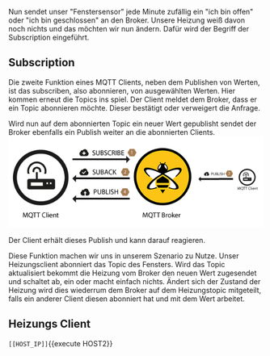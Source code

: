 Nun sendet unser "Fenstersensor" jede Minute zufällig ein "ich bin offen" oder "ich bin geschlossen" an den Broker.
Unsere Heizung weiß davon noch nichts und das möchten wir nun ändern.
Dafür wird der Begriff der Subscription eingeführt.

## Subscription
Die zweite Funktion eines MQTT Clients, neben dem Publishen von Werten, ist das subscriben, also abonnieren, von ausgewählten Werten.
Hier kommen erneut die Topics ins spiel. Der Client meldet dem Broker, dass er ein Topic abonnieren möchte. Dieser bestätigt oder verweigert die Anfrage.

Wird nun auf dem abonnierten Topic ein neuer Wert gepublisht sendet der Broker ebenfalls ein Publish weiter an die abonnierten Clients.
![MQTT Subscription](https://raw.githubusercontent.com/Asdoos/katacoda-scenarios/main/MQTT/assets/images/subscribe_flow.gif)

Der Client erhält dieses Publish und kann darauf reagieren.

Diese Funktion machen wir uns in unserem Szenario zu Nutze. Unser Heizungsclient abonniert das Topic des Fensters. Wird das Topic aktualisiert bekommt die Heizung vom Broker den neuen Wert zugesendet und schaltet ab, ein oder macht einfach nichts. Ändert sich der Zustand der Heizung wird dies wiederrum dem Broker auf dem Heizungstopic mitgeteilt, falls ein anderer Client diesen abonniert hat und mit dem Wert arbeitet.

## Heizungs Client

`[[HOST_IP]]`{{execute HOST2}}